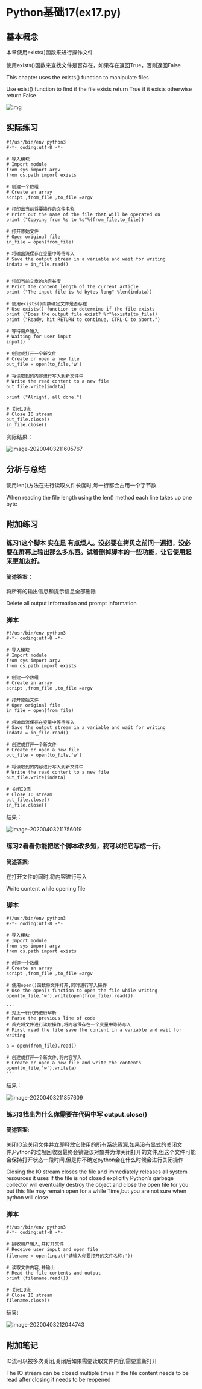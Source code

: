 # Python基础17(ex17.py)

## 基本概念

本章使用exists()函数来进行操作文件

使用exists()函数来查找文件是否存在，如果存在返回True，否则返回False

This chapter uses the exists() function to manipulate files 

Use exist() function to find if the file exists return True if it exists otherwise return False

![img](https://raw.githubusercontent.com/christopher-x/images/main/lu34114tu_tmp_8fee4c4c4302e0ab.png) 

## 实际练习

```
#!/usr/bin/env python3
#-*- coding:utf-8 -*-

# 导入模块
# Import module
from sys import argv
from os.path import exists

# 创建一个数组
# Create an array
script ,from_file ,to_file =argv

# 打印出当前将要操作的文件名称
# Print out the name of the file that will be operated on 
print ("Copying from %s to %s"%(from_file,to_file))

# 打开原始文件
# Open original file
in_file = open(from_file)

# 将输出流保存在变量中等待写入
# Save the output stream in a variable and wait for writing
indata = in_file.read()


# 打印当前文章的内容长度
# Print the content length of the current article
print ("The input file is %d bytes long" %len(indata))

# 使用exists()函数确定文件是否存在
# Use exists() function to determine if the file exists
print ("Does the output file exist? %r"%exists(to_file))
print ("Ready, hit RETURN to continue, CTRL-C to abort.")

# 等待用户输入
# Waiting for user input
input()

# 创建或打开一个新文件
# Create or open a new file 
out_file = open(to_file,'w')

# 将读取到的内容进行写入到新文件中
# Write the read content to a new file
out_file.write(indata)

print ("Alright, all done.")

# 关闭IO流
# Close IO stream
out_file.close()
in_file.close()
```

实际结果：

![image-20200403211605767](https://raw.githubusercontent.com/christopher-x/images/main/image-20200403211605767.png)

## 分析与总结

使用len()方法在进行读取文件长度时,每一行都会占用一个字节数

When reading the file length using the len() method each line takes up one byte

## 附加练习

### 练习1这个脚本 实在是 有点烦人。没必要在拷贝之前问一遍把，没必要在屏幕上输出那么多东西。试着删掉脚本的一些功能，让它使用起来更加友好。

#### 简述答案：

将所有的输出信息和提示信息全部删除

Delete all output information and prompt information

### 脚本

```
#!/usr/bin/env python3
#-*- coding:utf-8 -*-

# 导入模块
# Import module
from sys import argv
from os.path import exists

# 创建一个数组
# Create an array
script ,from_file ,to_file =argv

# 打开原始文件
# Open original file
in_file = open(from_file)

# 将输出流保存在变量中等待写入
# Save the output stream in a variable and wait for writing
indata = in_file.read()

# 创建或打开一个新文件
# Create or open a new file 
out_file = open(to_file,'w')

# 将读取到的内容进行写入到新文件中
# Write the read content to a new file
out_file.write(indata)

# 关闭IO流
# Close IO stream
out_file.close()
in_file.close()
```

结果：

![image-20200403211756019](https://raw.githubusercontent.com/christopher-x/images/main/image-20200403211756019.png)



### 练习2看看你能把这个脚本改多短，我可以把它写成一行。

#### 简述答案:

在打开文件的同时,将内容进行写入

Write content while opening file

### 脚本

```
#!/usr/bin/env python3
#-*- coding:utf-8 -*-

# 导入模块
# Import module
from sys import argv
from os.path import exists

# 创建一个数组
# Create an array
script ,from_file ,to_file =argv

# 使用open()函数将文件打开,同时进行写入操作
# Use the open() function to open the file while writing
open(to_file,'w').write(open(from_file).read())

'''
# 对上一行代码进行解析
# Parse the previous line of code
# 首先将文件进行读取操作,将内容保存在一个变量中等待写入
# First read the file save the content in a variable and wait for writing

a = open(from_file).read()

# 创建或打开一个新文件,将内容写入
# Create or open a new file and write the contents
open(to_file,'w').write(a)
'''
```

结果：

![image-20200403211857609](https://raw.githubusercontent.com/christopher-x/images/main/image-20200403211857609.png)

### 练习3找出为什么你需要在代码中写 output.close()

#### 简述答案:

关闭IO流关闭文件并立即释放它使用的所有系统资源,如果没有显式的关闭文件,Python的垃圾回收器最终会销毁该对象并为你关闭打开的文件,但这个文件可能会保持打开状态一段时间,但是你不确定python会在什么时候会进行关闭操作

Closing the IO stream closes the file and immediately releases all system resources it uses If the file is not closed explicitly Python’s garbage collector will eventually destroy the object and close the open file for you but this file may remain open for a while Time,but you are not sure when python will close

### 脚本

```
#!/usr/bin/env python3
#-*- coding:utf-8 -*-

# 接收用户输入,并打开文件
# Receive user input and open file
filename = open(input('请输入你要打开的文件名称:'))

# 读取文件内容,并输出
# Read the file contents and output
print (filename.read())

# 关闭IO流
# Close IO stream
filename.close()
```

结果:

![image-20200403212044743](https://raw.githubusercontent.com/christopher-x/images/main/image-20200403212044743.png)



## 附加笔记

IO流可以被多次关闭,关闭后如果需要读取文件内容,需要重新打开

The IO stream can be closed multiple times If the file content needs to be read after closing it needs to be reopened